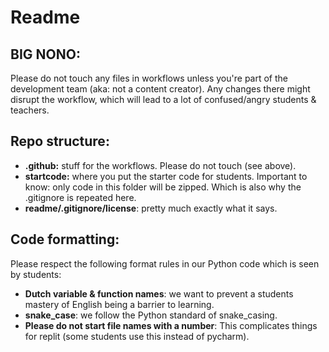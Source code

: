 # Readme

## BIG NONO:
Please do not touch any files in workflows unless you're part of the development team (aka: not a content creator).
Any changes there might disrupt the workflow, which will lead to a lot of confused/angry students & teachers.

## Repo structure:
- **.github:** stuff for the workflows.  Please do not touch (see above).
- **startcode:** where you put the starter code for students. 
                 Important to know: only code in this folder will be zipped.
                 Which is also why the .gitignore is repeated here.
- **readme/.gitignore/license**: pretty much exactly what it says.

## Code formatting:
Please respect the following format rules in our Python code which is seen by students:
- **Dutch variable & function names**: we want to prevent a students mastery of English being a barrier to learning.
- **snake_case**: we follow the Python standard of snake_casing.
- **Please do not start file names with a number**: This complicates things for replit (some students use this instead of pycharm).
